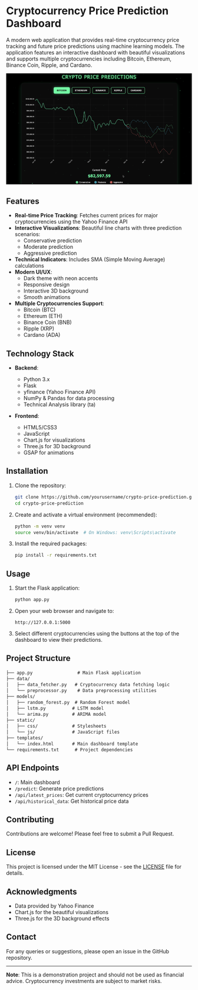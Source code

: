 # Cryptocurrency Price Prediction Dashboard

A modern web application that provides real-time cryptocurrency price tracking and future price predictions using machine learning models. The application features an interactive dashboard with beautiful visualizations and supports multiple cryptocurrencies including Bitcoin, Ethereum, Binance Coin, Ripple, and Cardano.

![Dashboard Preview](preview.png)

## Features

- **Real-time Price Tracking**: Fetches current prices for major cryptocurrencies using the Yahoo Finance API
- **Interactive Visualizations**: Beautiful line charts with three prediction scenarios:
  - Conservative prediction
  - Moderate prediction
  - Aggressive prediction
- **Technical Indicators**: Includes SMA (Simple Moving Average) calculations
- **Modern UI/UX**: 
  - Dark theme with neon accents
  - Responsive design
  - Interactive 3D background
  - Smooth animations
- **Multiple Cryptocurrencies Support**:
  - Bitcoin (BTC)
  - Ethereum (ETH)
  - Binance Coin (BNB)
  - Ripple (XRP)
  - Cardano (ADA)

## Technology Stack

- **Backend**:
  - Python 3.x
  - Flask
  - yfinance (Yahoo Finance API)
  - NumPy & Pandas for data processing
  - Technical Analysis library (ta)

- **Frontend**:
  - HTML5/CSS3
  - JavaScript
  - Chart.js for visualizations
  - Three.js for 3D background
  - GSAP for animations

## Installation

1. Clone the repository:
   ```bash
   git clone https://github.com/yourusername/crypto-price-prediction.git
   cd crypto-price-prediction
   ```

2. Create and activate a virtual environment (recommended):
   ```bash
   python -m venv venv
   source venv/bin/activate  # On Windows: venv\Scripts\activate
   ```

3. Install the required packages:
   ```bash
   pip install -r requirements.txt
   ```

## Usage

1. Start the Flask application:
   ```bash
   python app.py
   ```

2. Open your web browser and navigate to:
   ```
   http://127.0.0.1:5000
   ```

3. Select different cryptocurrencies using the buttons at the top of the dashboard to view their predictions.

## Project Structure

```
├── app.py                 # Main Flask application
├── data/
│   ├── data_fetcher.py   # Cryptocurrency data fetching logic
│   └── preprocessor.py    # Data preprocessing utilities
├── models/
│   ├── random_forest.py  # Random Forest model
│   ├── lstm.py          # LSTM model
│   └── arima.py         # ARIMA model
├── static/
│   ├── css/             # Stylesheets
│   └── js/              # JavaScript files
├── templates/
│   └── index.html       # Main dashboard template
└── requirements.txt      # Project dependencies
```

## API Endpoints

- `/`: Main dashboard
- `/predict`: Generate price predictions
- `/api/latest_prices`: Get current cryptocurrency prices
- `/api/historical_data`: Get historical price data

## Contributing

Contributions are welcome! Please feel free to submit a Pull Request.

## License

This project is licensed under the MIT License - see the [LICENSE](LICENSE) file for details.

## Acknowledgments

- Data provided by Yahoo Finance
- Chart.js for the beautiful visualizations
- Three.js for the 3D background effects

## Contact

For any queries or suggestions, please open an issue in the GitHub repository.

---
**Note**: This is a demonstration project and should not be used as financial advice. Cryptocurrency investments are subject to market risks. 